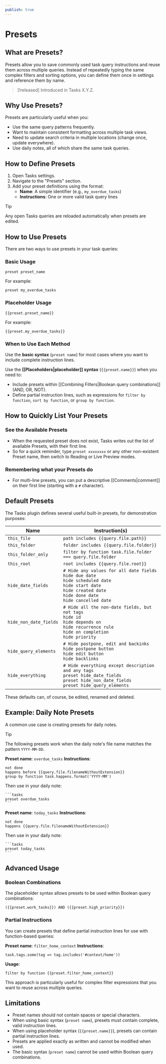 ```yaml
---
publish: true
---
```


# Presets

## What are Presets?

Presets allow you to save commonly used task query instructions and reuse them across multiple queries. Instead of repeatedly typing the same complex filters and sorting options, you can define them once in settings and reference them by name.

> [!released]
> Introduced in Tasks X.Y.Z.

## Why Use Presets?

Presets are particularly useful when you:

- Use the same query patterns frequently.
- Want to maintain consistent formatting across multiple task views.
- Need to update search criteria in multiple locations (change once, update everywhere).
- Use daily notes, all of which share the same task queries.

## How to Define Presets

1. Open Tasks settings.
2. Navigate to the "Presets" section.
3. Add your preset definitions using the format:
   - **Name**: A simple identifier (e.g., `my_overdue_tasks`)
   - **Instructions**: One or more valid task query lines

> [!Tip]
> Any open Tasks queries are reloaded automatically when presets are edited.

## How to Use Presets

There are two ways to use presets in your task queries:

### Basic Usage

```text
preset preset_name
```

For example:

```text
preset my_overdue_tasks
```

### Placeholder Usage

```text
{{preset.preset_name}}
```

For example:

```text
{{preset.my_overdue_tasks}}
```

### When to Use Each Method

Use the **basic syntax** (`preset name`) for most cases where you want to include complete instruction lines.

Use the **[[Placeholders|placeholder]] syntax** (`{{preset.name}}`) when you need to:

- Include presets within [[Combining Filters|Boolean query combinations]] (AND, OR, NOT).
- Define partial instruction lines, such as expressions for `filter by function`, `sort by function`, or `group by function`.

## How to Quickly List Your Presets

### See the Available Presets

- When the requested preset does not exist, Tasks writes out the list of available Presets, with their first line.
- So for a quick reminder, type `preset xxxxxxxx` or any other non-existent Preset name, then switch to Reading or Live Preview modes.

### Remembering what your Presets do

- For multi-line presets, you can put a descriptive [[Comments|comment]] on their first line (starting with a `#` character).

## Default Presets

The Tasks plugin defines several useful built-in presets, for demonstration purposes:

<!-- placeholder to force blank line before included text --><!-- include: DocsForPresets.test.default-presets.approved.md -->

| Name | Instruction(s) |
| ----- | ----- |
| `this_file` | `path includes {{query.file.path}}` |
| `this_folder` | `folder includes {{query.file.folder}}` |
| `this_folder_only` | `filter by function task.file.folder === query.file.folder` |
| `this_root` | `root includes {{query.file.root}}` |
| `hide_date_fields` | `# Hide any values for all date fields`<br>`hide due date`<br>`hide scheduled date`<br>`hide start date`<br>`hide created date`<br>`hide done date`<br>`hide cancelled date` |
| `hide_non_date_fields` | `# Hide all the non-date fields, but not tags`<br>`hide id`<br>`hide depends on`<br>`hide recurrence rule`<br>`hide on completion`<br>`hide priority` |
| `hide_query_elements` | `# Hide postpone, edit and backinks`<br>`hide postpone button`<br>`hide edit button`<br>`hide backlinks` |
| `hide_everything` | `# Hide everything except description and any tags`<br>`preset hide_date_fields`<br>`preset hide_non_date_fields`<br>`preset hide_query_elements` |

<!-- placeholder to force blank line after included text --><!-- endInclude -->

These defaults can, of course, be edited, renamed and deleted.

## Example: Daily Note Presets

A common use case is creating presets for daily notes.

> [!Tip]
> The following presets work when the daily note's file name matches the pattern `YYYY-MM-DD`.

**Preset name**: `overdue_tasks`
**Instructions**:

```text
not done
happens before {{query.file.filenameWithoutExtension}}
group by function task.happens.format('YYYY-MM')
```

Then use in your daily note:

````text
```tasks
preset overdue_tasks
```
````

**Preset name**: `today_tasks`
**Instructions**:

```text
not done
happens {{query.file.filenameWithoutExtension}}
```

Then use in your daily note:

````text
```tasks
preset today_tasks
```
````

## Advanced Usage

### Boolean Combinations

The placeholder syntax allows presets to be used within Boolean query combinations:

```text
({{preset.work_tasks}}) AND ({{preset.high_priority}})
```

### Partial Instructions

You can create presets that define partial instruction lines for use with function-based queries:

**Preset name**: `filter_home_context`
**Instructions**:

```text
task.tags.some(tag => tag.includes('#context/home'))
```

**Usage**:

```text
filter by function {{preset.filter_home_context}}
```

This approach is particularly useful for complex filter expressions that you want to reuse across multiple queries.

## Limitations

- Preset names should not contain spaces or special characters.
- When using basic syntax (`preset name`), presets must contain complete, valid instruction lines.
- When using placeholder syntax (`{{preset.name}}`), presets can contain partial instruction lines.
- Presets are applied exactly as written and cannot be modified when used.
- The basic syntax (`preset name`) cannot be used within Boolean query combinations.

